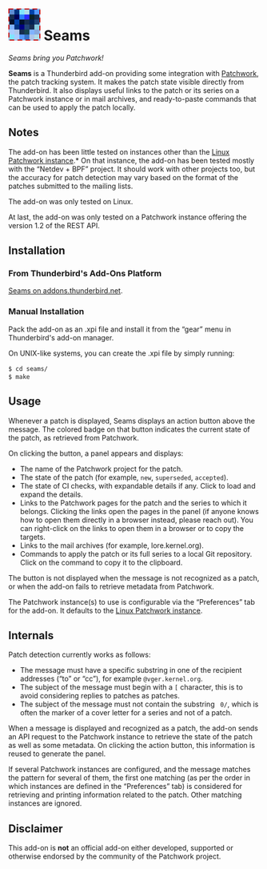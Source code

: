  ![Add-on icon](icons/seams.png) Seams
======================================

_Seams bring you Patchwork!_

**Seams** is a Thunderbird add-on providing some integration with
[Patchwork](http://jk.ozlabs.org/projects/patchwork/), the patch tracking
system. It makes the patch state visible directly from Thunderbird. It also
displays useful links to the patch or its series on a Patchwork instance or in
mail archives, and ready-to-paste commands that can be used to apply the patch
locally.

## Notes

The add-on has been little tested on instances other than the [Linux Patchwork
instance](https://patchwork.kernel.org/).* On that instance, the add-on has
been tested mostly with the “Netdev + BPF” project. It should work with other
projects too, but the accuracy for patch detection may vary based on the format
of the patches submitted to the mailing lists.

The add-on was only tested on Linux.

At last, the add-on was only tested on a Patchwork instance offering the
version 1.2 of the REST API.

## Installation

### From Thunderbird's Add-Ons Platform

[Seams on addons.thunderbird.net](https://addons.thunderbird.net/thunderbird/addon/seams/).

### Manual Installation

Pack the add-on as an .xpi file and install it from the “gear” menu in
Thunderbird's add-on manager.

On UNIX-like systems, you can create the .xpi file by simply running:

    $ cd seams/
    $ make

## Usage

Whenever a patch is displayed, Seams displays an action button above the
message. The colored badge on that button indicates the current state of the
patch, as retrieved from Patchwork.

On clicking the button, a panel appears and displays:

- The name of the Patchwork project for the patch.
- The state of the patch (for example, `new`, `superseded`, `accepted`).
- The state of CI checks, with expandable details if any. Click to load and
  expand the details.
- Links to the Patchwork pages for the patch and the series to which it
  belongs. Clicking the links open the pages in the panel (if anyone knows how
  to open them directly in a browser instead, please reach out). You can
  right-click on the links to open them in a browser or to copy the targets.
- Links to the mail archives (for example, lore.kernel.org).
- Commands to apply the patch or its full series to a local Git repository.
  Click on the command to copy it to the clipboard.

The button is not displayed when the message is not recognized as a patch, or
when the add-on fails to retrieve metadata from Patchwork.

The Patchwork instance(s) to use is configurable via the “Preferences” tab for
the add-on. It defaults to the [Linux Patchwork
instance](https://patchwork.kernel.org/).

## Internals

Patch detection currently works as follows:

- The message must have a specific substring in one of the recipient addresses
  (“to” or “cc”), for example `@vger.kernel.org`.
- The subject of the message must begin with a `[` character, this is to avoid
  considering replies to patches as patches.
- The subject of the message must not contain the substring ` 0/`, which is
  often the marker of a cover letter for a series and not of a patch.

When a message is displayed and recognized as a patch, the add-on sends an API
request to the Patchwork instance to retrieve the state of the patch as well as
some metadata. On clicking the action button, this information is reused to
generate the panel.

If several Patchwork instances are configured, and the message matches the
pattern for several of them, the first one matching (as per the order in which
instances are defined in the “Preferences” tab) is considered for retrieving
and printing information related to the patch. Other matching instances are
ignored.

## Disclaimer

This add-on is **not** an official add-on either developed, supported or
otherwise endorsed by the community of the Patchwork project.
